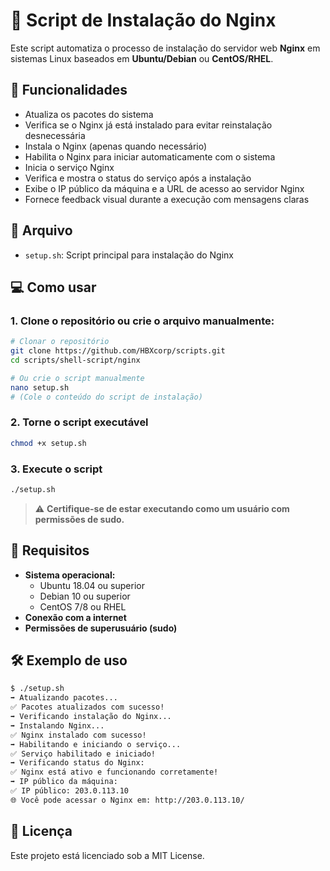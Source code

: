 # 🧰 Script de Instalação do Nginx

Este script automatiza o processo de instalação do servidor web **Nginx** em sistemas Linux baseados em **Ubuntu/Debian** ou **CentOS/RHEL**.

## 📌 Funcionalidades

- Atualiza os pacotes do sistema
- Verifica se o Nginx já está instalado para evitar reinstalação desnecessária
- Instala o Nginx (apenas quando necessário)
- Habilita o Nginx para iniciar automaticamente com o sistema
- Inicia o serviço Nginx
- Verifica e mostra o status do serviço após a instalação
- Exibe o IP público da máquina e a URL de acesso ao servidor Nginx
- Fornece feedback visual durante a execução com mensagens claras

## 📂 Arquivo

- `setup.sh`: Script principal para instalação do Nginx

## 💻 Como usar

### 1. Clone o repositório ou crie o arquivo manualmente:

```bash
# Clonar o repositório
git clone https://github.com/HBXcorp/scripts.git
cd scripts/shell-script/nginx

# Ou crie o script manualmente
nano setup.sh
# (Cole o conteúdo do script de instalação)
```

### 2. Torne o script executável

```bash
chmod +x setup.sh
```

### 3. Execute o script

```bash
./setup.sh
```

> ⚠️ **Certifique-se de estar executando como um usuário com permissões de sudo.**

## 📎 Requisitos

- **Sistema operacional:**
  - Ubuntu 18.04 ou superior
  - Debian 10 ou superior
  - CentOS 7/8 ou RHEL
- **Conexão com a internet**
- **Permissões de superusuário (sudo)**

## 🛠 Exemplo de uso

```bash
$ ./setup.sh
➡️ Atualizando pacotes...
✅ Pacotes atualizados com sucesso!
➡️ Verificando instalação do Nginx...
➡️ Instalando Nginx...
✅ Nginx instalado com sucesso!
➡️ Habilitando e iniciando o serviço...
✅ Serviço habilitado e iniciado!
➡️ Verificando status do Nginx:
✅ Nginx está ativo e funcionando corretamente!
➡️ IP público da máquina:
✅ IP público: 203.0.113.10
🌐 Você pode acessar o Nginx em: http://203.0.113.10/
```

## 📄 Licença

Este projeto está licenciado sob a MIT License.